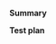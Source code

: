 <!--
Thanks for submitting a pull request!
Please provide enough information so that others can review your pull request.
The two fields below are mandatory.
-->

**Summary**

<!--
Explain the **motivation** for making this change.
What existing problem does the pull request solve?
-->

**Test plan**
